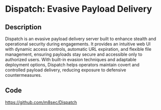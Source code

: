 # Dispatch: Evasive Payload Delivery

## Description
Dispatch is an evasive payload delivery server built to enhance stealth and operational security during engagements. It provides an intuitive web UI with dynamic access controls, automatic URL expiration, and flexible file management, ensuring payloads stay secure and accessible only to authorized users. With built-in evasion techniques and adaptable deployment options, Dispatch helps operators maintain covert and controlled payload delivery, reducing exposure to defensive countermeasures.

## Code
https://github.com/m8sec/Dispatch
